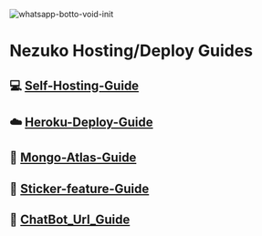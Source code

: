 <img src="https://static.wikia.nocookie.net/loveinterest/images/a/a2/Chitoge_Key_Visual.png/revision/latest?cb=20140806185340" alt="whatsapp-botto-void-init" border="0"></a>
# Nezuko Hosting/Deploy Guides

## 💻 [Self-Hosting-Guide](https://github.com/Toshiro223/Nezuko-Guides/blob/main/Self-hosting-guide.md)
## ☁️ [Heroku-Deploy-Guide](https://github.com/Toshiro223/Nezuko-Guides/blob/main/Heroku-Deploy-Guide.md) 
## 💚 [Mongo-Atlas-Guide](https://github.com/Toshieo223/Nezuko-Guides/blob/main/Mongo-Atlas-guide.md)
## 💫 [Sticker-feature-Guide](https://github.com/Toshiro223/Nezuko-Guides/blob/main/Sticker-feature-Guide.md)
## 🔰 [ChatBot_Url_Guide](https://github.com/Toshiro223/Nezuko-Guides/blob/main/Chat_Bot_Url.md)

